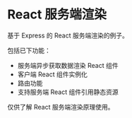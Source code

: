 # React 服务端渲染
基于 Express 的 React 服务端渲染的例子。

包括已下功能：
* 服务端异步获取数据渲染 React 组件
* 客户端 React 组件实例化
* 路由功能
* 支持服务端 React 组件引用静态资源

仅供了解 React 服务端渲染原理使用。